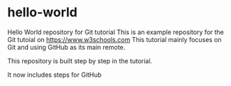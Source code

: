 # hello-world
Hello World repository for Git tutorial
This is an example repository for the Git tutoial on https://www.w3schools.com
This tutorial mainly focuses on Git and using GitHub as its main remote.

This repository is built step by step in the tutorial.

It now includes steps for GitHub
